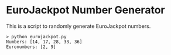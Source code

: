 # EuroJackpot Number Generator
This is a script to randomly generate EuroJackpot numbers.

    > python eurojackpot.py
    Numbers: [14, 17, 28, 33, 36]
    Euronumbers: [2, 9]
